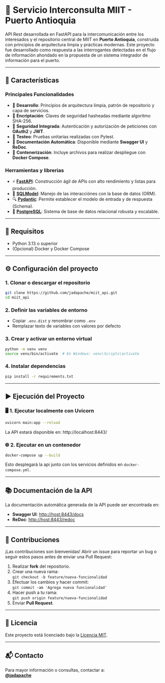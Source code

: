 # 🚢 Servicio Interconsulta MIIT - Puerto Antioquia

API Rest desarrollada en FastAPI para la intercomunicación entre los interesados y el repositorio central de MIIT en **Puerto Antioquia**,
construida con principios de arquitectura limpia y prácticas modernas. Este proyecto fue desarrollado como respuesta a las interrogantes
detectadas en el flujo de información ahondado en la propuesta de un sistema integrador de información para el puerto.

---

## 🌟 Características

### Principales Funcionalidades
- 🧱 **Desarrollo**: Principios de arquitectura limpia, patrón de repositorio y capa de servicios.
- 🔐 **Encriptación**: Claves de seguridad hasheadas mediante algoritmo SHA-256.
- 🔑 **Seguridad Integrada**: Autenticación y autorización de peticiones con **OAuth2** y **JWT**.
- 🧪 **Testeo**: Pruebas unitarias realizadas con Pytest.
- 📄 **Documentación Automática**: Disponible mediante **Swagger UI** y **ReDoc**.
- 🐳 **Contenerización**: Incluye archivos para realizar despliegue con **Docker Compose**.

### Herramientas y librerias
- ⚡ **[FastAPI](https://fastapi.tiangolo.com)**: Construcción ágil de APIs con alto rendimiento y listas para producción.
- 🧰 **[SQLModel](https://sqlmodel.tiangolo.com)**: Manejo de las interacciónes con la base de datos (ORM).
- 🔍 **[Pydantic](https://docs.pydantic.dev)**: Permite establecer el modelo de entrada y de respuesta (Schema).  
- 💾 **[PostgreSQL](https://www.postgresql.org)**: Sistema de base de datos relacional robusta y escalable.
---

## 🚀 Requisitos

- Python 3.13 o superior
- (Opcional) Docker y Docker Compose

---

## ⚙️ Configuración del proyecto

### 1. Clonar o descargar el repositorio

```bash
git clone https://github.com/jadapache/miit_api.git
cd miit_api
```

### 2. Definir las variables de entorno
- Copiar `.env.dist` y renombrar como `.env`
- Remplazar texto de variables con valores por defecto

### 3. Crear y activar un entorno virtual

```bash
python -m venv venv
source venv/bin/activate  # En Windows: venv\Scripts\activate
```

### 4. Instalar dependencias

```bash
pip install -r requirements.txt
```

---

## ▶️ Ejecución del Proyecto

### 🖥️ 1. Ejecutar localmente con Uvicorn

```bash
uvicorn main:app --reload
```

La API estará disponible en: http://localhost:8443/

### 🌐 2. Ejecutar en un contenedor

```bash
docker-compose up --build
```

Esto desplegará la api junto con los servicios definidos en `docker-compose.yml`.

---

## 📚 Documentación de la API

La documentación automática generada de la API puede ser encontrada en:

- **Swagger UI**: [http://host:8443/docs](http://host:8443/docs)
- **ReDoc**: [http://host:8443/redoc](http://host:8443/redoc)

---

## 🤝 Contribuciones

¡Las contribuciones son bienvenidas! Abrir un issue para reportar un bug
  o seguir estos pasos antes de enviar una Pull Request:

1. Realizar **fork** del repositorio.
2. Crear una nueva rama:  
   `git checkout -b feature/nueva-funcionalidad`
3. Efectuar los cambios y hacer commit:  
   `git commit -am 'Agrega nueva funcionalidad'`
4. Hacer push a tu rama:  
   `git push origin feature/nueva-funcionalidad`
5. Enviar **Pull Request**.

---

## 📝 Licencia

Este proyecto está licenciado bajo la [Licencia MIT](LICENSE).

---

## 📬 Contacto

Para mayor información o consultas, contactar a:  
**[@jadapache](https://github.com/jadapache)**
